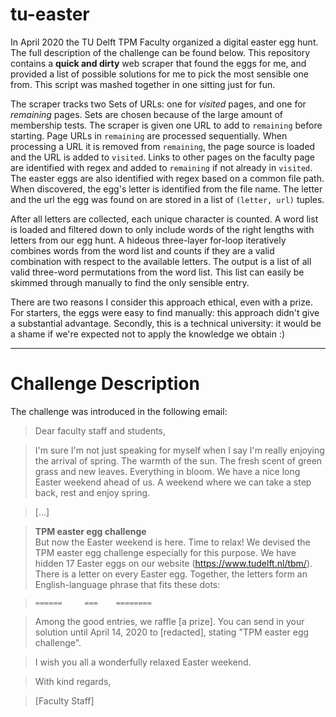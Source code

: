 # tu-easter

In April 2020 the TU Delft TPM Faculty organized a digital easter egg hunt. The full description of the challenge can be found below. This repository contains a **quick and dirty** web scraper that found the eggs for me, and provided a list of possible solutions for me to pick the most sensible one from. This script was mashed together in one sitting just for fun. 

The scraper tracks two Sets of URLs: one for _visited_ pages, and one for _remaining_ pages. Sets are chosen because of the large amount of membership tests. The scraper is given one URL to add to `remaining` before starting. Page URLs in `remaining` are processed sequentially. When processing a URL it is removed from `remaining`, the page source is loaded and the URL is added to `visited`. Links to other pages on the faculty page are identified with regex and added to `remaining` if not already in `visited`. The easter eggs are also identified with regex based on a common file path. When discovered, the egg's letter is identified from the file name. The letter and the url the egg was found on are stored in a list of `(letter, url)` tuples. 

After all letters are collected, each unique character is counted. A word list is loaded and filtered down to only include words of the right lengths with letters from our egg hunt. A hideous three-layer for-loop iteratively combines words from the word list and counts if they are a valid combination with respect to the available letters. The output is a list of all valid three-word permutations from the word list. This list can easily be skimmed through manually to find the only sensible entry. 

There are two reasons I consider this approach ethical, even with a prize. For starters, the eggs were easy to find manually: this approach didn't give a substantial advantage. Secondly, this is a technical university: it would be a shame if we're  expected not to apply the knowledge we obtain :)

---

# Challenge Description

The challenge was introduced in the following email:

> Dear faculty staff and students,

> I'm sure I'm not just speaking for myself when I say I'm really enjoying the arrival of spring. The warmth of the sun. The fresh scent of green grass and new leaves. Everything in bloom. We have a nice long Easter weekend ahead of us. A weekend where we can take a step back, rest and enjoy spring.

> [...]

> **TPM easter egg challenge**  
> But now the Easter weekend is here. Time to relax! We devised the TPM easter egg challenge especially for this purpose. We have hidden 17 Easter eggs on our website (https://www.tudelft.nl/tbm/). There is a letter on every Easter egg. Together, the letters form an English-language phrase that fits these dots:

> `======     ===    ========`

> Among the good entries, we raffle [a prize]. You can send in your solution until April 14, 2020 to [redacted], stating "TPM easter egg challenge".

> I wish you all a wonderfully relaxed Easter weekend.

> With kind regards,

> [Faculty Staff]
